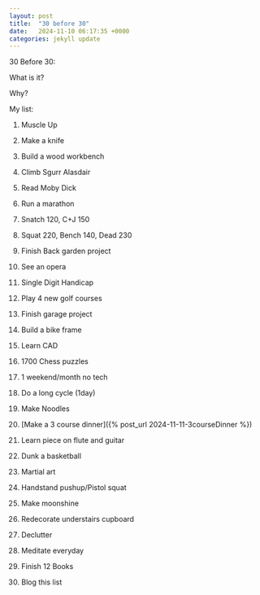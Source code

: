 ```yaml
---
layout: post
title:  "30 before 30"
date:   2024-11-10 06:17:35 +0000
categories: jekyll update
---
```

30 Before 30:

What is it?

Why?

My list:

1.  Muscle Up

2.  Make a knife

3.  Build a wood workbench

4.  Climb Sgurr Alasdair

5.  Read Moby Dick

6.  Run a marathon

7.  Snatch 120, C+J 150

8.  Squat 220, Bench 140, Dead 230

9.  Finish Back garden project

10. See an opera

11. Single Digit Handicap

1. Play 4 new golf courses
    

12. Finish garage project

13. Build a bike frame

14. Learn CAD

15. 1700 Chess puzzles

16. 1 weekend/month no tech

17. Do a long cycle (1day)

18. Make Noodles

19. [Make a 3 course dinner]({% post_url 2024-11-11-3courseDinner %})
    
20. Learn piece on flute and guitar

21. Dunk a basketball

22. Martial art

23. Handstand pushup/Pistol squat

24. Make moonshine

25. Redecorate understairs cupboard

26. Declutter

27. Meditate everyday

28. Finish 12 Books

29. Blog this list
